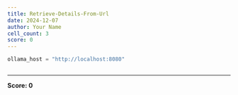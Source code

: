 ```yaml
---
title: Retrieve-Details-From-Url
date: 2024-12-07
author: Your Name
cell_count: 3
score: 0
---
```


```python
ollama_host = "http://localhost:8080"
```


```python

```


---
**Score: 0**